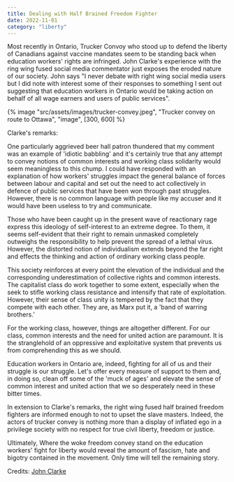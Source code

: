 ```yaml
---
title: Dealing with Half Brained Freedom Fighter
date: 2022-11-01
category: "liberty"
---
```


Most recently in Ontario, Trucker Convoy who stood up to defend the liberty of Canadians against vaccine mandates seem to be standing back when education workers' rights are infringed. John Clarke's experience with the ring wing fused social media commentator just exposes the eroded nature of our society. John says "I never debate with right wing social media users but I did note with interest some of their responses to something I sent out suggesting that education workers in Ontario would be taking action on behalf of all wage earners and users of public services".

<!-- excerpt -->

{% image "src/assets/images/trucker-convey.jpeg", "Trucker convey on route to Ottawa", "image", [300, 600] %}

Clarke's remarks:

One particularly aggrieved beer hall patron thundered that my comment was an example of 'idiotic babbling' and it's certainly true that any attempt to convey notions of common interests and working class solidarity would seem meaningless to this chump. I could have responded with an explanation of how workers' struggles impact the general balance of forces between labour and capital and set out the need to act collectively in defence of public services that have been won through past struggles. However, there is no common language with people like my accuser and it would have been useless to try and communicate.

Those who have been caught up in the present wave of reactionary rage express this ideology of self-interest to an extreme degree. To them, it seems self-evident that their right to remain unmasked completely outweighs the responsibility to help prevent the spread of a lethal virus. However, the distorted notion of individualism extends beyond the far right and effects the thinking and action of ordinary working class people.

This society reinforces at every point the elevation of the individual and the corresponding underestimation of collective rights and common interests. The capitalist class do work together to some extent, especially when the seek to stifle working class resistance and intensify that rate of exploitation. However, their sense of class unity is tempered by the fact that they compete with each other. They are, as Marx put it, a 'band of warring brothers.’

For the working class, however, things are altogether different. For our class, common interests and the need for united action are paramount. It is the stranglehold of an oppressive and exploitative system that prevents us from comprehending this as we should.

Education workers in Ontario are, indeed, fighting for all of us and their struggle is our struggle. Let's offer every measure of support to them and, in doing so, clean off some of the 'muck of ages' and elevate the sense of common interest and united action that we so desperately need in these bitter times.

In extension to Clarke's remarks, the right wing fused half brained freedom fighters are informed enough to not to upset the slave masters. Indeed, the actors of trucker convey is nothing more than a display of inflated ego in a privilege society with no respect for true civil liberty, freedom or justice.

Ultimately, Where the woke freedom convey stand on the education workers' fight for liberty would reveal the amount of fascism, hate and bigotry contained in the movement. Only time will tell the remaining story.

Credits: [John Clarke](https://www.facebook.com/john.clarke.771282)
